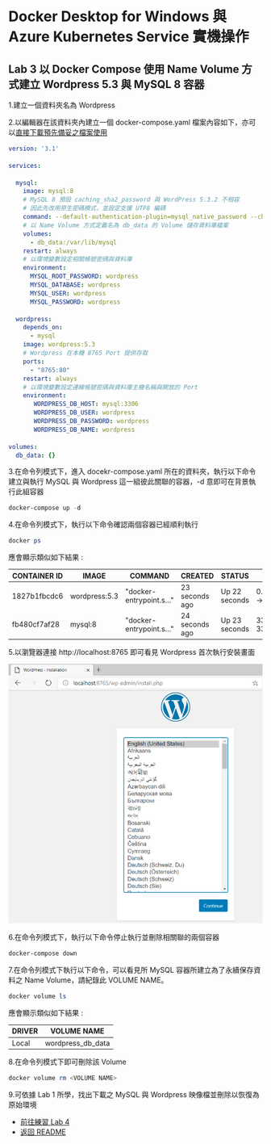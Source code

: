 # Docker Desktop for Windows 與 Azure Kubernetes Service 實機操作


## Lab 3 以 Docker Compose 使用 Name Volume 方式建立 Wordpress 5.3 與 MySQL 8 容器

1.建立一個資料夾名為 Wordpress

2.以編輯器在該資料夾內建立一個 docker-compose.yaml 檔案內容如下，亦可以[直接下載預先備妥之檔案使用](./Labs-03/docker-compose.yaml)

```yaml
version: '3.1'

services:
  
  mysql:
    image: mysql:8
    # MySQL 8 預設 caching_sha2_password 與 WordPress 5.3.2 不相容
    # 因此先改用原生密碼模式，並設定支援 UTF8 編碼
    command: --default-authentication-plugin=mysql_native_password --character-set-server=utf8mb4 --collation-server=utf8mb4_unicode_ci
    # 以 Name Volume 方式定義名為 db_data 的 Volume 儲存資料庫檔案
    volumes:
      - db_data:/var/lib/mysql
    restart: always
    # 以環境變數設定相關帳號密碼與資料庫
    environment:
      MYSQL_ROOT_PASSWORD: wordpress
      MYSQL_DATABASE: wordpress
      MYSQL_USER: wordpress
      MYSQL_PASSWORD: wordpress

  wordpress:
    depends_on:
      - mysql
    image: wordpress:5.3
    # Wordpress 在本機 8765 Port 提供存取
    ports:
      - "8765:80"
    restart: always
    # 以環境變數設定連線帳號密碼與資料庫主機名稱與開放的 Port
    environment:
       WORDPRESS_DB_HOST: mysql:3306
       WORDPRESS_DB_USER: wordpress
       WORDPRESS_DB_PASSWORD: wordpress
       WORDPRESS_DB_NAME: wordpress

volumes:
  db_data: {}
```

3.在命令列模式下，進入 docekr-compose.yaml 所在的資料夾，執行以下命令建立與執行 MySQL 與 Wordpress 這一組彼此關聯的容器，-d 意即可在背景執行此組容器

```powershell
docker-compose up -d
```

4.在命令列模式下，執行以下命令確認兩個容器已經順利執行
```powershell
docker ps
```
應會顯示類似如下結果 :

| CONTAINER ID | IMAGE   | COMMAND                | CREATED       | STATUS | PORTS                              | NAMES          |
|--------------|---------|------------------------|---------------|--------|------------------------------------|----------------|
| 1827b1fbcdc6 | wordpress:5.3 | "docker-entrypoint.s…" | 23 seconds ago |  Up 22 seconds |  0.0.0.0:8765 -> 80/tcp | wordpress_wordpress_1 |
| fb480cf7af28 | mysql:8 | "docker-entrypoint.s…" | 24 seconds ago |  Up 23 seconds | 3306/tcp, 33060/tcp | wordpress_mysql_1 |


5.以瀏覽器連接 http://localhost:8765 即可看見 Wordpress 首次執行安裝畫面

![Wordpress 首次執行安裝畫面](images/wordpress1.png)

6.在命令列模式下，執行以下命令停止執行並刪除相關聯的兩個容器
```powershell
docker-compose down
```

7.在命令列模式下執行以下命令，可以看見所 MySQL 容器所建立為了永續保存資料之 Name Volume，請紀錄此 VOLUME NAME。
```powershell
docker volume ls
```
應會顯示類似如下結果 :

| DRIVER | VOLUME NAME       |
|--------|-------------------|
| Local  | wordpress_db_data |

8.在命令列模式下即可刪除該 Volume
```powershell
docker volume rm <VOLUME NAME>
```

9.可依據 Lab 1 所學，找出下載之 MySQL 與 Wordpress 映像檔並刪除以恢復為原始環境

* [前往練習 Lab 4](Labs-04.md)
* [返回 README](README.md)